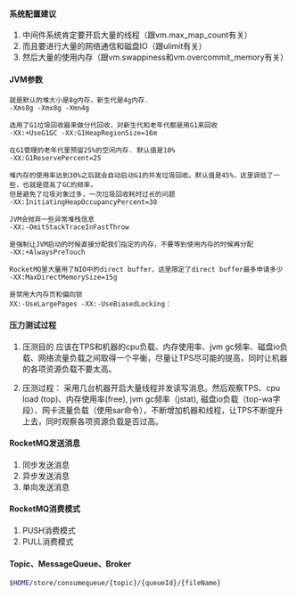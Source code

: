 #### 系统配置建议
1. 中间件系统肯定要开启大量的线程（跟vm.max_map_count有关）
2. 而且要进行大量的网络通信和磁盘IO（跟ulimit有关）
3. 然后大量的使用内存（跟vm.swappiness和vm.overcommit_memory有关）

#### JVM参数
```
就是默认的堆大小是8g内存，新生代是4g内存.
-Xms8g -Xmx8g -Xmn4g

选用了G1垃圾回收器来做分代回收，对新生代和老年代都是用G1来回收
-XX:+UseG1GC -XX:G1HeapRegionSize=16m

在G1管理的老年代里预留25%的空闲内存. 默认值是10%
-XX:G1ReservePercent=25

堆内存的使用率达到30%之后就会自动启动G1的并发垃圾回收。默认值是45%，这里调低了一些，也就是提高了GC的频率，
但是避免了垃圾对象过多，一次垃圾回收耗时过长的问题
-XX:InitiatingHeapOccupancyPercent=30

JVM会抛弃一些异常堆栈信息
-XX:-OmitStackTraceInFastThrow

是强制让JVM启动的时候直接分配我们指定的内存，不要等到使用内存的时候再分配
-XX:+AlwaysPreTouch

RocketMQ里大量用了NIO中的direct buffer，这里限定了direct buffer最多申请多少
-XX:MaxDirectMemorySize=15g

是禁用大内存页和偏向锁
XX:-UseLargePages -XX:-UseBiasedLocking：
```


#### 压力测试过程
1. 压测目的
应该在TPS和机器的cpu负载、内存使用率、jvm gc频率、磁盘io负载、网络流量负载之间取得一个平衡，尽量让TPS尽可能的提高，同时让机器的各项资源负载不要太高。

2. 压测过程：
采用几台机器开启大量线程并发读写消息。然后观察TPS、cpu load (top)、内存使用率(free), jvm gc频率（jstat), 磁盘io负载（top-wa字段）、网卡流量负载（使用sar命令），不断增加机器和线程，让TPS不断提升上去，同时观察各项资源负载是否过高。

#### RocketMQ发送消息
1. 同步发送消息
2. 异步发送消息
3. 单向发送消息
#### RocketMQ消费模式
1. PUSH消费模式
2. PULL消费模式

#### Topic、MessageQueue、Broker

```bash
$HOME/store/consumequeue/{topic}/{queueId}/{fileName}
```